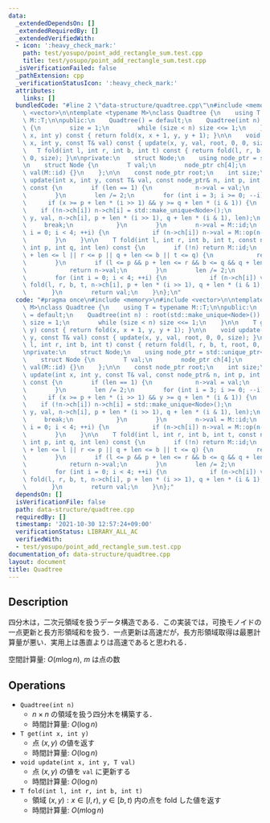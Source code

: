 ```yaml
---
data:
  _extendedDependsOn: []
  _extendedRequiredBy: []
  _extendedVerifiedWith:
  - icon: ':heavy_check_mark:'
    path: test/yosupo/point_add_rectangle_sum.test.cpp
    title: test/yosupo/point_add_rectangle_sum.test.cpp
  _isVerificationFailed: false
  _pathExtension: cpp
  _verificationStatusIcon: ':heavy_check_mark:'
  attributes:
    links: []
  bundledCode: "#line 2 \"data-structure/quadtree.cpp\"\n#include <memory>\n#include\
    \ <vector>\n\ntemplate <typename M>\nclass Quadtree {\n    using T = typename\
    \ M::T;\n\npublic:\n    Quadtree() = default;\n    Quadtree(int n) : root(std::make_unique<Node>())\
    \ {\n        size = 1;\n        while (size < n) size <<= 1;\n    }\n\n    T get(int\
    \ x, int y) const { return fold(x, x + 1, y, y + 1); }\n\n    void update(int\
    \ x, int y, const T& val) const { update(x, y, val, root, 0, 0, size); }\n\n \
    \   T fold(int l, int r, int b, int t) const { return fold(l, r, b, t, root, 0,\
    \ 0, size); }\n\nprivate:\n    struct Node;\n    using node_ptr = std::unique_ptr<Node>;\n\
    \n    struct Node {\n        T val;\n        node_ptr ch[4];\n        Node() :\
    \ val(M::id) {}\n    };\n\n    const node_ptr root;\n    int size;\n\n    void\
    \ update(int x, int y, const T& val, const node_ptr& n, int p, int q, int len)\
    \ const {\n        if (len == 1) {\n            n->val = val;\n            return;\n\
    \        }\n        len /= 2;\n        for (int i = 3; i >= 0; --i) {\n      \
    \      if (x >= p + len * (i >> 1) && y >= q + len * (i & 1)) {\n            \
    \    if (!n->ch[i]) n->ch[i] = std::make_unique<Node>();\n                update(x,\
    \ y, val, n->ch[i], p + len * (i >> 1), q + len * (i & 1), len);\n           \
    \     break;\n            }\n        }\n        n->val = M::id;\n        for (int\
    \ i = 0; i < 4; ++i) {\n            if (n->ch[i]) n->val = M::op(n->val, n->ch[i]->val);\n\
    \        }\n    }\n\n    T fold(int l, int r, int b, int t, const node_ptr& n,\
    \ int p, int q, int len) const {\n        if (!n) return M::id;\n        if (p\
    \ + len <= l || r <= p || q + len <= b || t <= q) {\n            return M::id;\n\
    \        }\n        if (l <= p && p + len <= r && b <= q && q + len <= t) {\n\
    \            return n->val;\n        }\n        len /= 2;\n        T val = M::id;\n\
    \        for (int i = 0; i < 4; ++i) {\n            if (n->ch[i]) val = M::op(val,\
    \ fold(l, r, b, t, n->ch[i], p + len * (i >> 1), q + len * (i & 1), len));\n \
    \       }\n        return val;\n    }\n};\n"
  code: "#pragma once\n#include <memory>\n#include <vector>\n\ntemplate <typename\
    \ M>\nclass Quadtree {\n    using T = typename M::T;\n\npublic:\n    Quadtree()\
    \ = default;\n    Quadtree(int n) : root(std::make_unique<Node>()) {\n       \
    \ size = 1;\n        while (size < n) size <<= 1;\n    }\n\n    T get(int x, int\
    \ y) const { return fold(x, x + 1, y, y + 1); }\n\n    void update(int x, int\
    \ y, const T& val) const { update(x, y, val, root, 0, 0, size); }\n\n    T fold(int\
    \ l, int r, int b, int t) const { return fold(l, r, b, t, root, 0, 0, size); }\n\
    \nprivate:\n    struct Node;\n    using node_ptr = std::unique_ptr<Node>;\n\n\
    \    struct Node {\n        T val;\n        node_ptr ch[4];\n        Node() :\
    \ val(M::id) {}\n    };\n\n    const node_ptr root;\n    int size;\n\n    void\
    \ update(int x, int y, const T& val, const node_ptr& n, int p, int q, int len)\
    \ const {\n        if (len == 1) {\n            n->val = val;\n            return;\n\
    \        }\n        len /= 2;\n        for (int i = 3; i >= 0; --i) {\n      \
    \      if (x >= p + len * (i >> 1) && y >= q + len * (i & 1)) {\n            \
    \    if (!n->ch[i]) n->ch[i] = std::make_unique<Node>();\n                update(x,\
    \ y, val, n->ch[i], p + len * (i >> 1), q + len * (i & 1), len);\n           \
    \     break;\n            }\n        }\n        n->val = M::id;\n        for (int\
    \ i = 0; i < 4; ++i) {\n            if (n->ch[i]) n->val = M::op(n->val, n->ch[i]->val);\n\
    \        }\n    }\n\n    T fold(int l, int r, int b, int t, const node_ptr& n,\
    \ int p, int q, int len) const {\n        if (!n) return M::id;\n        if (p\
    \ + len <= l || r <= p || q + len <= b || t <= q) {\n            return M::id;\n\
    \        }\n        if (l <= p && p + len <= r && b <= q && q + len <= t) {\n\
    \            return n->val;\n        }\n        len /= 2;\n        T val = M::id;\n\
    \        for (int i = 0; i < 4; ++i) {\n            if (n->ch[i]) val = M::op(val,\
    \ fold(l, r, b, t, n->ch[i], p + len * (i >> 1), q + len * (i & 1), len));\n \
    \       }\n        return val;\n    }\n};"
  dependsOn: []
  isVerificationFile: false
  path: data-structure/quadtree.cpp
  requiredBy: []
  timestamp: '2021-10-30 12:57:24+09:00'
  verificationStatus: LIBRARY_ALL_AC
  verifiedWith:
  - test/yosupo/point_add_rectangle_sum.test.cpp
documentation_of: data-structure/quadtree.cpp
layout: document
title: Quadtree
---
```


## Description

四分木は，二次元領域を扱うデータ構造である．この実装では，可換モノイドの一点更新と長方形領域和を扱う．一点更新は高速だが，長方形領域取得は最悪計算量が悪い．実用上は愚直よりは高速であると思われる．

空間計算量: $O(m\log n)$, $m$ は点の数

## Operations

- `Quadtree(int n)`
    - $n \times n$ の領域を扱う四分木を構築する．
    - 時間計算量: $O(\log n)$
- `T get(int x, int y)`
    - 点 $(x, y)$ の値を返す
    - 時間計算量: $O(\log n)$
- `void update(int x, int y, T val)`
    - 点 $(x, y)$ の値を `val` に更新する
    - 時間計算量: $O(\log n)$
- `T fold(int l, int r, int b, int t)`
    - 領域 ${(x, y) : x \in [l, r),\ y \in [b, t)}$ 内の点を fold した値を返す
    - 時間計算量: $O(m\log n)$
